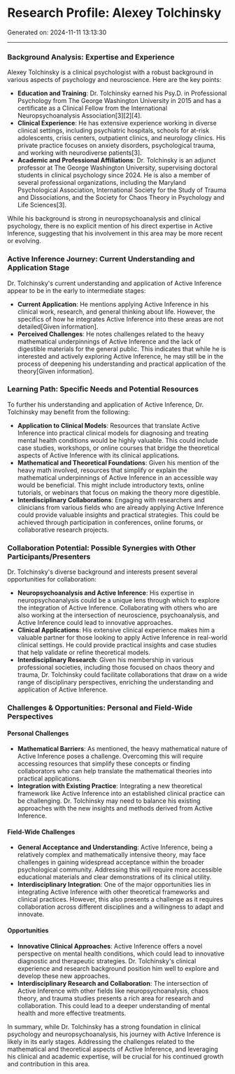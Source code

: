 # Research Profile: Alexey Tolchinsky

Generated on: 2024-11-11 13:13:30

---

### Background Analysis: Expertise and Experience

Alexey Tolchinsky is a clinical psychologist with a robust background in various aspects of psychology and neuroscience. Here are the key points:

- **Education and Training**: Dr. Tolchinsky earned his Psy.D. in Professional Psychology from The George Washington University in 2015 and has a certificate as a Clinical Fellow from the International Neuropsychoanalysis Association[3][2][4].
- **Clinical Experience**: He has extensive experience working in diverse clinical settings, including psychiatric hospitals, schools for at-risk adolescents, crisis centers, outpatient clinics, and neurology clinics. His private practice focuses on anxiety disorders, psychological trauma, and working with neurodiverse patients[3].
- **Academic and Professional Affiliations**: Dr. Tolchinsky is an adjunct professor at The George Washington University, supervising doctoral students in clinical psychology since 2024. He is also a member of several professional organizations, including the Maryland Psychological Association, International Society for the Study of Trauma and Dissociations, and the Society for Chaos Theory in Psychology and Life Sciences[3].

While his background is strong in neuropsychoanalysis and clinical psychology, there is no explicit mention of his direct expertise in Active Inference, suggesting that his involvement in this area may be more recent or evolving.

### Active Inference Journey: Current Understanding and Application Stage

Dr. Tolchinsky's current understanding and application of Active Inference appear to be in the early to intermediate stages:

- **Current Application**: He mentions applying Active Inference in his clinical work, research, and general thinking about life. However, the specifics of how he integrates Active Inference into these areas are not detailed[Given information].
- **Perceived Challenges**: He notes challenges related to the heavy mathematical underpinnings of Active Inference and the lack of digestible materials for the general public. This indicates that while he is interested and actively exploring Active Inference, he may still be in the process of deepening his understanding and practical application of the theory[Given information].

### Learning Path: Specific Needs and Potential Resources

To further his understanding and application of Active Inference, Dr. Tolchinsky may benefit from the following:

- **Application to Clinical Models**: Resources that translate Active Inference into practical clinical models for diagnosing and treating mental health conditions would be highly valuable. This could include case studies, workshops, or online courses that bridge the theoretical aspects of Active Inference with its clinical applications.
- **Mathematical and Theoretical Foundations**: Given his mention of the heavy math involved, resources that simplify or explain the mathematical underpinnings of Active Inference in an accessible way would be beneficial. This might include introductory texts, online tutorials, or webinars that focus on making the theory more digestible.
- **Interdisciplinary Collaborations**: Engaging with researchers and clinicians from various fields who are already applying Active Inference could provide valuable insights and practical strategies. This could be achieved through participation in conferences, online forums, or collaborative research projects.

### Collaboration Potential: Possible Synergies with Other Participants/Presenters

Dr. Tolchinsky's diverse background and interests present several opportunities for collaboration:

- **Neuropsychoanalysis and Active Inference**: His expertise in neuropsychoanalysis could be a unique lens through which to explore the integration of Active Inference. Collaborating with others who are also working at the intersection of neuroscience, psychoanalysis, and Active Inference could lead to innovative approaches.
- **Clinical Applications**: His extensive clinical experience makes him a valuable partner for those looking to apply Active Inference in real-world clinical settings. He could provide practical insights and case studies that help validate or refine theoretical models.
- **Interdisciplinary Research**: Given his membership in various professional societies, including those focused on chaos theory and trauma, Dr. Tolchinsky could facilitate collaborations that draw on a wide range of disciplinary perspectives, enriching the understanding and application of Active Inference.

### Challenges & Opportunities: Personal and Field-Wide Perspectives

#### Personal Challenges

- **Mathematical Barriers**: As mentioned, the heavy mathematical nature of Active Inference poses a challenge. Overcoming this will require accessing resources that simplify these concepts or finding collaborators who can help translate the mathematical theories into practical applications.
- **Integration with Existing Practice**: Integrating a new theoretical framework like Active Inference into an established clinical practice can be challenging. Dr. Tolchinsky may need to balance his existing approaches with the new insights and methods derived from Active Inference.

#### Field-Wide Challenges

- **General Acceptance and Understanding**: Active Inference, being a relatively complex and mathematically intensive theory, may face challenges in gaining widespread acceptance within the broader psychological community. Addressing this will require more accessible educational materials and clear demonstrations of its clinical utility.
- **Interdisciplinary Integration**: One of the major opportunities lies in integrating Active Inference with other theoretical frameworks and clinical practices. However, this also presents a challenge as it requires collaboration across different disciplines and a willingness to adapt and innovate.

#### Opportunities

- **Innovative Clinical Approaches**: Active Inference offers a novel perspective on mental health conditions, which could lead to innovative diagnostic and therapeutic strategies. Dr. Tolchinsky's clinical experience and research background position him well to explore and develop these new approaches.
- **Interdisciplinary Research and Collaboration**: The intersection of Active Inference with other fields like neuropsychoanalysis, chaos theory, and trauma studies presents a rich area for research and collaboration. This could lead to a deeper understanding of mental health and more effective treatments.

In summary, while Dr. Tolchinsky has a strong foundation in clinical psychology and neuropsychoanalysis, his journey with Active Inference is likely in its early stages. Addressing the challenges related to the mathematical and theoretical aspects of Active Inference, and leveraging his clinical and academic expertise, will be crucial for his continued growth and contribution in this area.